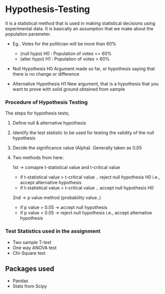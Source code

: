 # Hypothesis-Testing

It is a statistical method that is used in making statistical decisions using experimental data. It is basically an assumption that we make about the population parameter.

- Eg.. Votes for the politician will be more than 60%
    - (null hypo) H0 : Population of votes <= 60%
    - (alter hypo) H1 : Population of votes > 60%
    
- Null Hypothesis H0
    Argument made so far, or hypothesis saying that there is no change or difference
- Alternative Hypothesis H1
    New argument, that is a hypothesis that you want to prove with solid ground obtained from sample
    
### Procedure of Hypothesis Testing
The steps for hypothesis tests;
1. Define null & alternative hypothesis
2. Identify the test statistic to be used for testing the validity of the null hypothesis
3. Decide the significance value (Alpha). Generally taken as 0.05
4. Two methods from here:

    1st
    -> comapre t-statistical value and t-critical value
    - if t-statistical value > t-critical value .. reject null hypothesis H0 i.e., accept alternative hypothesis
    - if t-statistical value < t-critical value .. accept null hypothesis H0

    2nd
    -> p value method
       (probability value..) 
    - if p value > 0.05 -> accept null hypothesis
    - if p value < 0.05 -> reject null hypothesis i.e., accept alternative hypothesis
    
    
### Test Statistics used in the assignment
  - Two sample T-test
  - One way ANOVA test
  - Chi-Square test

## Packages used
- Pandas
- Stats from Scipy

